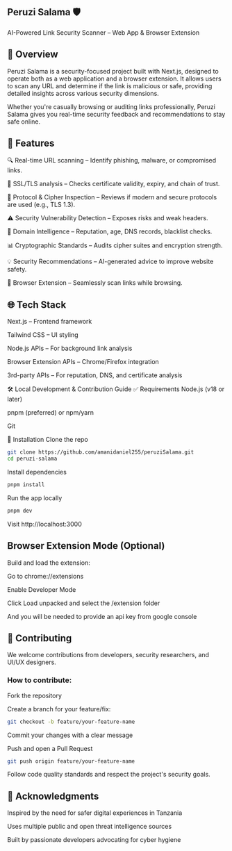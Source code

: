 ## Peruzi Salama 🛡️
AI-Powered Link Security Scanner – Web App & Browser Extension

## 📌 Overview
Peruzi Salama is a security-focused project built with Next.js, designed to operate both as a web application and a browser extension. It allows users to scan any URL and determine if the link is malicious or safe, providing detailed insights across various security dimensions.

Whether you're casually browsing or auditing links professionally, Peruzi Salama gives you real-time security feedback and recommendations to stay safe online.

## 🚀 Features
🔍 Real-time URL scanning – Identify phishing, malware, or compromised links.

🔐 SSL/TLS analysis – Checks certificate validity, expiry, and chain of trust.

🧱 Protocol & Cipher Inspection – Reviews if modern and secure protocols are used (e.g., TLS 1.3).

⚠️ Security Vulnerability Detection – Exposes risks and weak headers.

📜 Domain Intelligence – Reputation, age, DNS records, blacklist checks.

📊 Cryptographic Standards – Audits cipher suites and encryption strength.

💡 Security Recommendations – AI-generated advice to improve website safety.

🧩 Browser Extension – Seamlessly scan links while browsing.

## 🌐 Tech Stack
Next.js – Frontend framework

Tailwind CSS – UI styling

Node.js APIs – For background link analysis

Browser Extension APIs – Chrome/Firefox integration

3rd-party APIs – For reputation, DNS, and certificate analysis

🛠️ Local Development & Contribution Guide
✅ Requirements
Node.js (v18 or later)

pnpm (preferred) or npm/yarn

Git

🔧 Installation
Clone the repo

```bash
git clone https://github.com/amanidaniel255/peruziSalama.git
cd peruzi-salama
```
Install dependencies
```bash
pnpm install
```
Run the app locally
```bash
pnpm dev
```
Visit http://localhost:3000

## Browser Extension Mode (Optional)
Build and load the extension:

Go to chrome://extensions

Enable Developer Mode

Click Load unpacked and select the /extension folder

And you will be needed to provide an api key from google console

## 🤝 Contributing
We welcome contributions from developers, security researchers, and UI/UX designers.

### How to contribute:
Fork the repository

Create a branch for your feature/fix:

```bash
git checkout -b feature/your-feature-name
```
Commit your changes with a clear message

Push and open a Pull Request

```bash
git push origin feature/your-feature-name
```
Follow code quality standards and respect the project's security goals.

## 🙌 Acknowledgments
Inspired by the need for safer digital experiences in Tanzania

Uses multiple public and open threat intelligence sources

Built by passionate developers advocating for cyber hygiene

